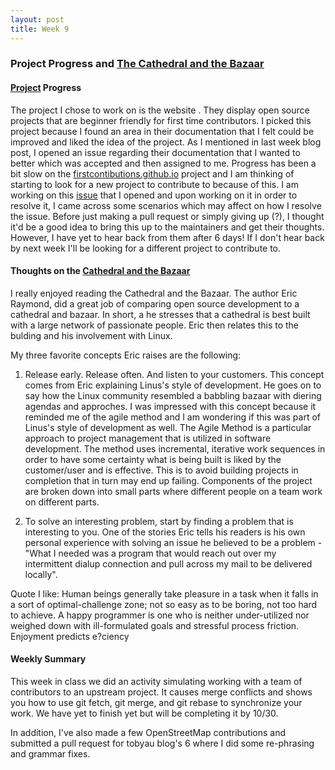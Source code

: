 ```yaml
---
layout: post 
title: Week 9
---
```


### Project Progress and [The Cathedral and the Bazaar](http://www.catb.org/~esr/writings/cathedral-bazaar/cathedral-bazaar/index.html)

#### [Project](https://github.com/firstcontributions/firstcontributions.github.io) Progress

The project I chose to work on is the website [](firstcontributions.github.io). They display open source projects that are beginner friendly for first time contributors. I picked this project because I found an area in their documentation that I felt could be improved and liked the idea of the project. As I mentioned in last week blog post, I opened an issue regarding their documentation that I wanted to better which was accepted and then assigned to me. Progress has been a bit slow on the [firstcontibutions.github.io](https://github.com/firstcontributions/firstcontributions.github.io) project and I am thinking of starting to look for a new project to contribute to because of this. I am working on this [issue](https://github.com/firstcontributions/firstcontributions.github.io/issues/78) that I opened and upon working on it in order to resolve it, I came across some scenarios which may affect on how I resolve the issue. Before just making a pull request or simply giving up (?), I thought it'd be a good idea to bring this up to the maintainers and get their thoughts. However, I have yet to hear back from them after 6 days! If I don't hear back by next week I'll be looking for a different project to contribute to.

#### Thoughts on the [Cathedral and the Bazaar](http://www.catb.org/~esr/writings/cathedral-bazaar/cathedral-bazaar/index.html)

I really enjoyed reading the Cathedral and the Bazaar. The author Eric Raymond, did a great job of comparing open source development to a cathedral and bazaar. In short, a he stresses that a cathedral is best built with a large network of passionate people. Eric then relates this to the bulding and his involvement with Linux. 

My three favorite concepts Eric raises are the following: 

1. Release early. Release often. And listen to your customers.
This concept comes from Eric explaining Linus's style of development. He goes on to say how the Linux community resembled a babbling bazaar with diering agendas and approches. I was impressed with this concept because it reminded me of the agile method and I am wondering if this was part of Linus's style of development as well. The Agile Method is a particular approach to project management that is utilized in software development. The method uses incremental, iterative work sequences in order to have some certainty what is being built is liked by the customer/user and is effective. This is to avoid building projects in completion that in turn may end up failing. Components of the project are broken down into small parts where different people on a team work on different parts. 

2. To solve an interesting problem, start by finding a problem that is interesting to you.
One of the stories Eric tells his readers is his own personal experience with solving an issue he believed to be a problem - "What I needed was a program that would reach out over my intermittent dialup connection and pull across my mail to be delivered locally". 

Quote I like:
Human beings generally take pleasure in a task when it falls in a sort of optimal-challenge zone; not so easy as to be boring, not too hard to achieve. A happy programmer is one who is neither under-utilized nor weighed down with ill-formulated goals and stressful process friction. Enjoyment predicts e?ciency

#### Weekly Summary

This week in class we did an activity simulating working with a team of contributors to an upstream project. It causes merge conflicts and shows you how to use git fetch, git merge, and git rebase to synchronize your work. We have yet to finish yet but will be completing it by 10/30.

In addition, I've also made a few OpenStreetMap contributions and submitted a pull request for tobyau blog's 6 where I did some re-phrasing and grammar fixes.


